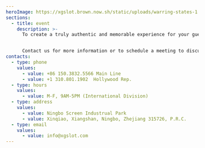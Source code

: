 ```yaml
---
heroImage: https://xgslot.brown.now.sh/static/uploads/warring-states-1.jpg
sections:
  - title: event
    description: >-
      To create a truly authentic and memorable experience for your guests, access the same resources used by major blockbuster productions. Awe inspiring effects, spectacular lighting and dazzling Audio Visual systems only Xiangshan Global Studios can provide will make everyone stand up and take notice. When you team up with Xiangshan Global Studios Events, we’ll turn your event into something epic.


      Contact us for more information or to schedule a meeting to discuss your special event.
contacts:
  - type: phone
    values:
      - value: +86 150.3832.5566 Main Line
      - value: +1 310.801.1902  Hollywood Rep.
  - type: hours
    values:
      - value: M-F, 9AM-5PM (International Division)
  - type: address
    values:
      - value: Ningbo Screen Industrual Park
      - value: Xinqiao, Xiangshan, Ningbo, Zhejiang 315726, P.R.C.
  - type: email
    values:
      - value: info@xgslot.com
---
```

